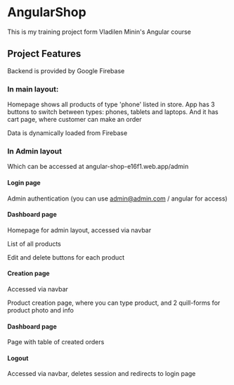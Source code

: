 # AngularShop

This is my training project form Vladilen Minin's Angular course

## Project Features
Backend is provided by Google Firebase

### In main layout:
Homepage shows all products of type 'phone' listed in store.
App has 3 buttons to switch between types: phones, tablets and laptops.
And it has cart page, where customer can make an order

Data is dynamically loaded from Firebase

### In Admin layout
Which can be accessed at angular-shop-e16f1.web.app/admin

#### Login page
Admin authentication (you can use admin@admin.com / angular for access)

#### Dashboard page

Homepage for admin layout, accessed via navbar

List of all products

Edit and delete buttons for each product

#### Creation page

Accessed via navbar

Product creation page, where you can type product, and 2 quill-forms  for product photo and info

#### Dashboard page

Page with table of created orders
#### Logout

Accessed via navbar, deletes session and redirects to login page